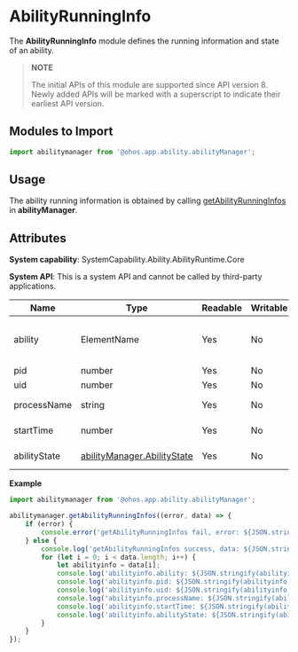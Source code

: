 # AbilityRunningInfo

The **AbilityRunningInfo** module defines the running information and state of an ability.

> **NOTE**
> 
> The initial APIs of this module are supported since API version 8. Newly added APIs will be marked with a superscript to indicate their earliest API version.

## Modules to Import

```ts
import abilitymanager from '@ohos.app.ability.abilityManager';
```

## Usage

The ability running information is obtained by calling [getAbilityRunningInfos](js-apis-app-ability-abilityManager.md#getabilityrunninginfos) in **abilityManager**.

## Attributes

**System capability**: SystemCapability.Ability.AbilityRuntime.Core

**System API**: This is a system API and cannot be called by third-party applications.

| Name| Type| Readable| Writable| Description|
| -------- | -------- | -------- | -------- | -------- |
| ability | ElementName | Yes| No| Information that matches an ability. |
| pid | number | Yes| No| Process ID.|
| uid | number | Yes| No| User ID. |
| processName | string | Yes| No| Process name. |
| startTime | number | Yes| No| Ability start time. |
| abilityState | [abilityManager.AbilityState](js-apis-app-ability-abilityManager.md#abilitystate) | Yes| No| Ability state. |

**Example**

```ts
import abilitymanager from '@ohos.app.ability.abilityManager';

abilitymanager.getAbilityRunningInfos((error, data) => { 
    if (error) {
        console.error('getAbilityRunningInfos fail, error: ${JSON.stringify(error)}');
    } else {
        console.log('getAbilityRunningInfos success, data: ${JSON.stringify(data)}');
        for (let i = 0; i < data.length; i++) {
            let abilityinfo = data[i];
            console.log('abilityinfo.ability: ${JSON.stringify(abilityinfo.ability)}');
            console.log('abilityinfo.pid: ${JSON.stringify(abilityinfo.pid)}');
            console.log('abilityinfo.uid: ${JSON.stringify(abilityinfo.uid)}');
            console.log('abilityinfo.processName: ${JSON.stringify(abilityinfo.processName)}');
            console.log('abilityinfo.startTime: ${JSON.stringify(abilityinfo.startTime)}');
            console.log('abilityinfo.abilityState: ${JSON.stringify(abilityinfo.abilityState)}');
        }
    }
});
```
